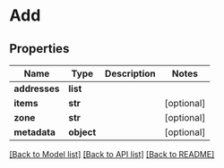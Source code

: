 # Add

## Properties
Name | Type | Description | Notes
------------ | ------------- | ------------- | -------------
**addresses** | **list** |  | 
**items** | **str** |  | [optional] 
**zone** | **str** |  | [optional] 
**metadata** | **object** |  | [optional] 

[[Back to Model list]](../README.md#documentation-for-models) [[Back to API list]](../README.md#documentation-for-api-endpoints) [[Back to README]](../README.md)


